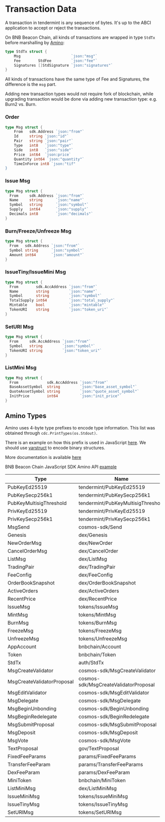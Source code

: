 # Transaction Data
A transaction in tendermint is any sequence of bytes. It's up to the ABCI application to accept or reject the transactions.

On BNB Beacon Chain, all kinds of transactions are wrapped in type `StdTx` before marshalling by [Amino](https://github.com/tendermint/go-amino):
```go
type StdTx struct {
    Msg                       `json:"msg"`
    Fee        StdFee         `json:"fee"`
    Signatures []StdSignature `json:"signatures"`
}
```

All kinds of transactions have the same type of Fee and Signatures, the difference is the `msg` part.

Adding new transaction types would not require fork of blockchain, while upgrading transaction would be done via adding new transaction type: e.g. Burn2 vs. Burn.

### Order
```go
type Msg struct {
    From   sdk.Address `json:"from"`
    Id	   string `json:"id"`
    Pair   string `json:"pair"`
    Type   int8   `json:"type"`
    Side   int8   `json:"side"`
    Price  int64  `json:price`
    Quantity int64 `json:"quantity"`
    TimeInForce int8 `json:"tif"
}
```

### Issue Msg

```go
type Msg struct {
  From     sdk.Address `json:"from"`
  Name     string      `json:"name"`
  Symbol   string      `json:"symbol"`
  Supply   int64       `json:"supply"`
  Decimals int8        `json:"decimals"`
}
```

### Burn/Freeze/Unfreeze Msg

```go
type Msg struct {
  From   sdk.Address `json:"from"`
  Symbol string      `json:"symbol"`
  Amount int64       `json:"amount"`
}
```

### IssueTiny/IssueMini Msg

```go
type Msg struct {
  From        sdk.AccAddress `json:"from"`
  Name        string         `json:"name"`
  Symbol      string         `json:"symbol"`
  TotalSupply int64          `json:"total_supply"`
  Mintable    bool           `json:"mintable"`
  TokenURI    string         `json:"token_uri"`
}
```

### SetURI Msg

```go
type Msg struct {
  From     sdk.AccAddress `json:"from"`
  Symbol   string         `json:"symbol"`
  TokenURI string         `json:"token_uri"`
}
```

### ListMini Msg

```go
type Msg struct {
  From             sdk.AccAddress `json:"from"`
  BaseAssetSymbol  string         `json:"base_asset_symbol"`
  QuoteAssetSymbol string         `json:"quote_asset_symbol"`
  InitPrice        int64          `json:"init_price"`
}
```

## Amino Types

Amino uses 4-byte type prefixes to encode type information. This list was obtained through `cdc.PrintTypes(os.Stdout)`.

There is an example on how this prefix is used in JavaScript [here](https://github.com/mappum/js-tendermint/blob/51f4a8601e5e1a697c905bb0612be21ad46ec484/src/types.js#L87). We should use [varstruct](https://www.npmjs.com/package/varstruct) to encode binary structures.

More documentation is available [here](../../learn/encoding/encoding.md)

BNB Beacon Chain JavaScript SDK Amino API [example](https://github.com/bnb-chain/javascript-sdk/wiki/API-Examples#amino-js-amino)


| Type | Name | Prefix | Length | Notes |
| ---- | ---- | ------ | ----- | ------ |
| PubKeyEd25519 | tendermint/PubKeyEd25519 | 0x1624DE64 | 0x20 |  |
| PubKeySecp256k1 | tendermint/PubKeySecp256k1 | 0xEB5AE987 | 0x21 |  |
| PubKeyMultisigThreshold | tendermint/PubKeyMultisigThreshold | 0x22C1F7E2 | variable |  |
| PrivKeyEd25519 | tendermint/PrivKeyEd25519 | 0xA3288910 | 0x40 |  |
| PrivKeySecp256k1 | tendermint/PrivKeySecp256k1 | 0xE1B0F79B | 0x20 |  |
| MsgSend | cosmos-sdk/Send | 0x2A2C87FA | variable |  |
| Genesis | dex/Genesis | 0xDE082972 | variable |  |
| NewOrderMsg | dex/NewOrder | 0xCE6DC043 | variable |  |
| CancelOrderMsg | dex/CancelOrder | 0x166E681B | variable |  |
| ListMsg | dex/ListMsg | 0xB41DE13F | variable |  |
| TradingPair | dex/TradingPair | 0x4F88DF56 | variable |  |
| FeeConfig | dex/FeeConfig | 0xF7DB5159 | variable |  |
| OrderBookSnapshot | dex/OrderBookSnapshot | 0x48C09C8E | variable |  |
| ActiveOrders | dex/ActiveOrders | 0xBB70A053 | variable |  |
| RecentPrice | dex/RecentPrice | 0x278FAD64 | variable |  |
| IssueMsg | tokens/IssueMsg | 0x17EFAB80 | variable |  |
| MintMsg | tokens/MintMsg | 0x467E0829 | variable |  |
| BurnMsg | tokens/BurnMsg | 0x7ED2D2A0 | variable |  |
| FreezeMsg | tokens/FreezeMsg | 0xE774B32D | variable |  |
| UnfreezeMsg | tokens/UnfreezeMsg | 0x6515FF0D | variable |  |
| AppAccount | bnbchain/Account | 0x4BDC4C27 | variable |  |
| Token | bnbchain/Token | 0x140364E6 | variable |  |
| StdTx | auth/StdTx | 0xF0625DEE | variable |  |
| MsgCreateValidator | cosmos-sdk/MsgCreateValidator | 0xEB361D01 | variable |  |
| MsgCreateValidatorProposal | cosmos-sdk/MsgCreateValidatorProposal | 0xDB6A19FD | variable |  |
| MsgEditValidator | cosmos-sdk/MsgEditValidator | 0xC2E8BCCD | variable |  |
| MsgDelegate | cosmos-sdk/MsgDelegate | 0x921D2E4E | variable |  |
| MsgBeginUnbonding | cosmos-sdk/BeginUnbonding | 0xA3823C9A | variable |  |
| MsgBeginRedelegate | cosmos-sdk/BeginRedelegate | 0x267996D2 | variable |  |
| MsgSubmitProposal | cosmos-sdk/MsgSubmitProposal | 0xB42D614E | variable |  |
| MsgDeposit | cosmos-sdk/MsgDeposit | 0xA18A56E5 | variable |  |
| MsgVote | cosmos-sdk/MsgVote | 0xA1CADD36 | variable |  |
| TextProposal | gov/TextProposal | 0xACCBA2DE | variable |  |
| FixedFeeParams | params/FixedFeeParams | 0xC2A96FA3 | variable |  |
| TransferFeeParam | params/TransferFeeParams | 0x9A3D2769 | variable |  |
| DexFeeParam | params/DexFeeParam | 0x495A5044 | variable |  |
| MiniToken | bnbchain/MiniToken | 0xE0051C20 | variable | |
| ListMiniMsg | dex/ListMiniMsg | 0x4C264019 | variable | |
| IssueMiniMsg | tokens/IssueMiniMsg | 0xA3F16C41 | variable | |
| IssueTinyMsg | tokens/IssueTinyMsg | 0xED2832D4 | variable | |
| SetURIMsg | tokens/SetURIMsg | 0x7B1D34E7 | variable | |


